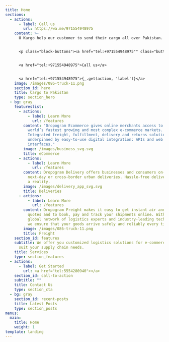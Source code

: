 ```yaml
---
title: Home
sections:
  - actions:
      - label: Call us
        url: https://wa.me/971554948975
    content: >-
      U Kargo help our customer to send their cargo all over Pakistan.


      <p class="block-buttons"><a href="tel:+971554948975"" class="button white large">Call us</a></p>


      <a href="tel:+971554948975">Call us</a>


      <a href="tel:+971554948975">{_.get(action, 'label')}</a>
    image: /images/086-truck-11.png
    section_id: hero
    title: Cargo to Pakistan
    type: section_hero
  - bg: gray
    featureslist:
      - actions:
          - label: Learn More
            url: /features
        content: "Dropogram Ecommerce gives online merchants access to some of the
          world’s fastest growing and most complex e-commerce markets.
          Integrated freight, fulfillment, delivery and returns solutions,
          underpinned by easy-to-use digital integration: APIs and web
          interfaces."
        image: /images/business_svg.svg
        title: eCommerce
      - actions:
          - label: Learn More
            url: /features
        content: Dropogram Delivery offers businesses and consumers on-demand, same-day,
          next-day or cross-border urban deliveries. Hassle-free delivery is now
          a reality.
        image: /images/delivery_app_svg.svg
        title: Deliveries
      - actions:
          - label: Learn More
            url: /features
        content: Dropogram Freight makes it easy to get instant air and ocean freight
          quotes and to book, pay and track your shipments online. With our
          global network of logistics experts and industry-leading technology,
          we ensure that your goods arrive safely and reliably every time.
        image: /images/086-truck-11.png
        title: Freight
    section_id: features
    subtitle: We offer you customized logistics solutions for e-commerce to best
      suit your supply chain needs.
    title: Services
    type: section_features
  - actions:
      - label: Get Started
        url: <a href="tel:5554280940"></a>
    section_id: call-to-action
    subtitle: ""
    title: Contact Us
    type: section_cta
  - bg: gray
    section_id: recent-posts
    title: Latest Posts
    type: section_posts
menus:
  main:
    title: Home
    weight: 1
template: landing
---
```

